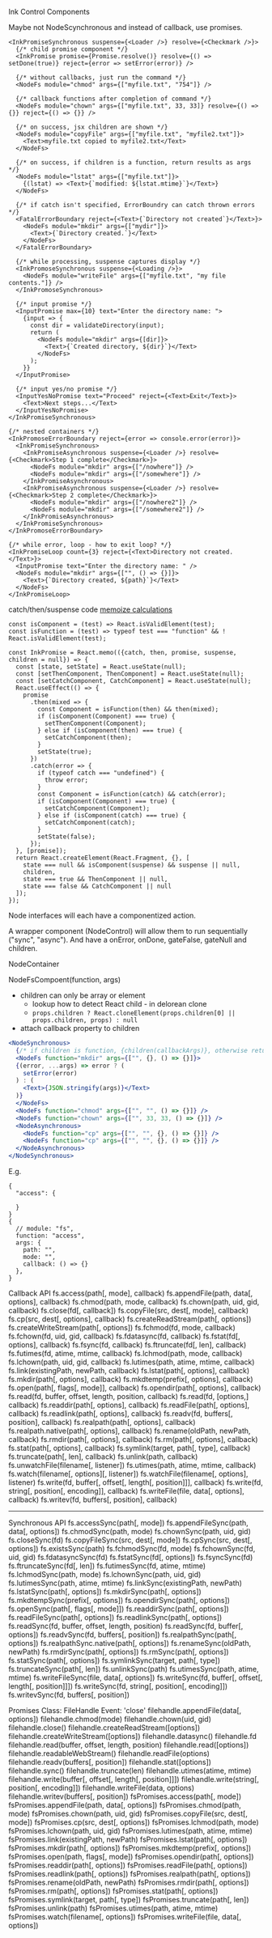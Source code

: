 Ink Control Components

Maybe not NodeScynchronous and instead of callback, use promises.
```
<InkPromiseSynchronous suspense={<Loader />} resolve={<Checkmark />}>
  {/* child promise component */}
  <InkPromise promise={Promise.resolve()} resolve={() => setDone(true)} reject={error => setError(error)} />

  {/* without callbacks, just run the command */}
  <NodeFs module="chmod" args={["myfile.txt", "754"]} />

  {/* callback functions after completion of command */}
  <NodeFs module="chown" args={["myfile.txt", 33, 33]} resolve={() => {}} reject={() => {}} />

  {/* on success, jsx children are shown */}
  <NodeFs module="copyFile" args={["myfile.txt", "myfile2.txt"]}>
    <Text>myfile.txt copied to myfile2.txt</Text>
  </NodeFs>

  {/* on success, if children is a function, return results as args */}
  <NodeFs module="lstat" args={["myfile.txt"]}>
    {(lstat) => <Text>{`modified: ${lstat.mtime}`}</Text>}
  </NodeFs>

  {/* if catch isn't specified, ErrorBoundry can catch thrown errors */}
  <FatalErrorBoundary reject={<Text>{`Directory not created`}</Text>}>
    <NodeFs module="mkdir" args={["mydir"]}>
      <Text>{`Directory created.`}</Text>
    </NodeFs>
  </FatalErrorBoundary>

  {/* while processing, suspense captures display */}
  <InkPromoseSynchronous suspense={<Loading />}>
    <NodeFs module="writeFile" args={["myfile.txt", "my file contents."]} />
  </InkPromoseSynchronous>

  {/* input promise */}
  <InputPromise max={10} text="Enter the directory name: ">
    {input => {
      const dir = validateDirectory(input);
      return (
        <NodeFs module="mkdir" args={[dir]}>
          <Text>{`Created directory, ${dir}`}</Text>
        </NodeFs>
      );
    }}
  </InputPromise>

  {/* input yes/no promise */}
  <InputYesNoPromise text="Proceed" reject={<Text>Exit</Text>}>
    <Text>Next steps...</Text>
  </InputYesNoPromise>
</InkPromiseSynchronous>

{/* nested containers */}
<InkPromoseErrorBoundary reject={error => console.error(error)}>
  <InkPromiseSynchronous>
    <InkPromiseAsynchronous suspense={<Loader />} resolve={<Checkmark>Step 1 complete</Checkmark>}>
      <NodeFs module="mkdir" args={["/nowhere"]} />
      <NodeFs module="mkdir" args={["/somewhere"]} />
    </InkPromiseAsynchronous>
    <InkPromiseAsynchronous suspense={<Loader />} resolve={<Checkmark>Step 2 complete</Checkmark>}>
      <NodeFs module="mkdir" args={["/nowhere2"]} />
      <NodeFs module="mkdir" args={["/somewhere2"]} />
    </InkPromiseAsynchronous>
  </InkPromiseSynchronous>
</InkPromoseErrorBoundary>

{/* while error, loop - how to exit loop? */}
<InkPromiseLoop count={3} reject={<Text>Directory not created.</Text>}>
  <InputPromise text="Enter the directory name: " />
  <NodeFs module="mkdir" args={["", () => {}]}>
    <Text>{`Directory created, ${path}`}</Text>
  </NodeFs>
</InkPromiseLoop>

```

catch/then/suspense code
[memoize calculations](https://reactjs.org/docs/hooks-faq.html#how-to-memoize-calculations)
```
const isComponent = (test) => React.isValidElement(test);
const isFunction = (test) => typeof test === "function" && ! React.isValidElement(test);

const InkPromise = React.memo(({catch, then, promise, suspense, children = null}) => {
  const [state, setState] = React.useState(null);
  const [setThenComponent, ThenComponent] = React.useState(null);
  const [setCatchComponent, CatchComponent] = React.useState(null);
  React.useEffect(() => {
    promise
      .then(mixed => {
        const Component = isFunction(then) && then(mixed);
        if (isComponent(Component) === true) {
          setThenComponent(Component);
        } else if (isComponent(then) === true) {
          setCatchComponent(then);
        }
        setState(true);
      })
      .catch(error => {
        if (typeof catch === "undefined") {
          throw error;
        }
        const Component = isFunction(catch) && catch(error);
        if (isComponent(Component) === true) {
          setCatchComponent(Component);
        } else if (isComponent(catch) === true) {
          setCatchComponent(catch);
        }
        setState(false);
      });
  }, [promise]);
  return React.createElement(React.Fragment, {}, [
    state === null && isComponent(suspense) && suspense || null,
    children,
    state === true && ThenComponent || null,
    state === false && CatchComponent || null
  ]);
});
```

Node interfaces will each have a componentized action.

A wrapper component (NodeControl) will allow them to run sequentially ("sync", "async").  And have a onError, onDone, gateFalse, gateNull and children.

NodeContainer

NodeFsCompoent(function, args) 
* children can only be array or element
  * lookup how to detect React child - in delorean clone
  * `props.children ? React.cloneElement(props.children[0] || props.children, props) : null`
* attach callback property to children

```jsx
<NodeSynchronous>
  {/* if children is function, {children(callbackArgs)}, otherwise return children as-is */}
  <NodeFs function="mkdir" args={["", {}, () => {}]}>
  {(error, ...args) => error ? (
    setError(error)
  ) : (
    <Text>{JSON.stringify(args)}</Text>
  )}
  </NodeFs>
  <NodeFs function="chmod" args={["", "", () => {}]} />
  <NodeFs function="chown" args={["", 33, 33, () => {}]} />
  <NodeAsynchronous>
    <NodeFs function="cp" args={["", "", {}, () => {}]} />
    <NodeFs function="cp" args={["", "", {}, () => {}]} />
  </NodeAsynchronous>
</NodeSynchronous>
```

E.g.
```
{
  "access": {
    
  }
}
{
  // module: "fs",
  function: "access",
  args: {
    path: "",
    mode: "",
    callback: () => {}
  },
}
```


Callback API
fs.access(path[, mode], callback)
fs.appendFile(path, data[, options], callback)
fs.chmod(path, mode, callback)
fs.chown(path, uid, gid, callback)
fs.close(fd[, callback])
fs.copyFile(src, dest[, mode], callback)
fs.cp(src, dest[, options], callback)
fs.createReadStream(path[, options])
fs.createWriteStream(path[, options])
fs.fchmod(fd, mode, callback)
fs.fchown(fd, uid, gid, callback)
fs.fdatasync(fd, callback)
fs.fstat(fd[, options], callback)
fs.fsync(fd, callback)
fs.ftruncate(fd[, len], callback)
fs.futimes(fd, atime, mtime, callback)
fs.lchmod(path, mode, callback)
fs.lchown(path, uid, gid, callback)
fs.lutimes(path, atime, mtime, callback)
fs.link(existingPath, newPath, callback)
fs.lstat(path[, options], callback)
fs.mkdir(path[, options], callback)
fs.mkdtemp(prefix[, options], callback)
fs.open(path[, flags[, mode]], callback)
fs.opendir(path[, options], callback)
fs.read(fd, buffer, offset, length, position, callback)
fs.read(fd, [options,] callback)
fs.readdir(path[, options], callback)
fs.readFile(path[, options], callback)
fs.readlink(path[, options], callback)
fs.readv(fd, buffers[, position], callback)
fs.realpath(path[, options], callback)
fs.realpath.native(path[, options], callback)
fs.rename(oldPath, newPath, callback)
fs.rmdir(path[, options], callback)
fs.rm(path[, options], callback)
fs.stat(path[, options], callback)
fs.symlink(target, path[, type], callback)
fs.truncate(path[, len], callback)
fs.unlink(path, callback)
fs.unwatchFile(filename[, listener])
fs.utimes(path, atime, mtime, callback)
fs.watch(filename[, options][, listener])
fs.watchFile(filename[, options], listener)
fs.write(fd, buffer[, offset[, length[, position]]], callback)
fs.write(fd, string[, position[, encoding]], callback)
fs.writeFile(file, data[, options], callback)
fs.writev(fd, buffers[, position], callback)


----


Synchronous API
fs.accessSync(path[, mode])
fs.appendFileSync(path, data[, options])
fs.chmodSync(path, mode)
fs.chownSync(path, uid, gid)
fs.closeSync(fd)
fs.copyFileSync(src, dest[, mode])
fs.cpSync(src, dest[, options])
fs.existsSync(path)
fs.fchmodSync(fd, mode)
fs.fchownSync(fd, uid, gid)
fs.fdatasyncSync(fd)
fs.fstatSync(fd[, options])
fs.fsyncSync(fd)
fs.ftruncateSync(fd[, len])
fs.futimesSync(fd, atime, mtime)
fs.lchmodSync(path, mode)
fs.lchownSync(path, uid, gid)
fs.lutimesSync(path, atime, mtime)
fs.linkSync(existingPath, newPath)
fs.lstatSync(path[, options])
fs.mkdirSync(path[, options])
fs.mkdtempSync(prefix[, options])
fs.opendirSync(path[, options])
fs.openSync(path[, flags[, mode]])
fs.readdirSync(path[, options])
fs.readFileSync(path[, options])
fs.readlinkSync(path[, options])
fs.readSync(fd, buffer, offset, length, position)
fs.readSync(fd, buffer[, options])
fs.readvSync(fd, buffers[, position])
fs.realpathSync(path[, options])
fs.realpathSync.native(path[, options])
fs.renameSync(oldPath, newPath)
fs.rmdirSync(path[, options])
fs.rmSync(path[, options])
fs.statSync(path[, options])
fs.symlinkSync(target, path[, type])
fs.truncateSync(path[, len])
fs.unlinkSync(path)
fs.utimesSync(path, atime, mtime)
fs.writeFileSync(file, data[, options])
fs.writeSync(fd, buffer[, offset[, length[, position]]])
fs.writeSync(fd, string[, position[, encoding]])
fs.writevSync(fd, buffers[, position])


Promises
Class: FileHandle
Event: 'close'
filehandle.appendFile(data[, options])
filehandle.chmod(mode)
filehandle.chown(uid, gid)
filehandle.close()
filehandle.createReadStream([options])
filehandle.createWriteStream([options])
filehandle.datasync()
filehandle.fd
filehandle.read(buffer, offset, length, position)
filehandle.read([options])
filehandle.readableWebStream()
filehandle.readFile(options)
filehandle.readv(buffers[, position])
filehandle.stat([options])
filehandle.sync()
filehandle.truncate(len)
filehandle.utimes(atime, mtime)
filehandle.write(buffer[, offset[, length[, position]]])
filehandle.write(string[, position[, encoding]])
filehandle.writeFile(data, options)
filehandle.writev(buffers[, position])
fsPromises.access(path[, mode])
fsPromises.appendFile(path, data[, options])
fsPromises.chmod(path, mode)
fsPromises.chown(path, uid, gid)
fsPromises.copyFile(src, dest[, mode])
fsPromises.cp(src, dest[, options])
fsPromises.lchmod(path, mode)
fsPromises.lchown(path, uid, gid)
fsPromises.lutimes(path, atime, mtime)
fsPromises.link(existingPath, newPath)
fsPromises.lstat(path[, options])
fsPromises.mkdir(path[, options])
fsPromises.mkdtemp(prefix[, options])
fsPromises.open(path, flags[, mode])
fsPromises.opendir(path[, options])
fsPromises.readdir(path[, options])
fsPromises.readFile(path[, options])
fsPromises.readlink(path[, options])
fsPromises.realpath(path[, options])
fsPromises.rename(oldPath, newPath)
fsPromises.rmdir(path[, options])
fsPromises.rm(path[, options])
fsPromises.stat(path[, options])
fsPromises.symlink(target, path[, type])
fsPromises.truncate(path[, len])
fsPromises.unlink(path)
fsPromises.utimes(path, atime, mtime)
fsPromises.watch(filename[, options])
fsPromises.writeFile(file, data[, options])
